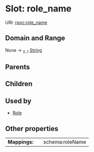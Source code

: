 
# Slot: role_name




URI: [rpoc:role_name](https://pub.tech/schema/rpoc/role_name)


## Domain and Range

None &#8594;  <sub>0..1</sub> [String](types/String.md)

## Parents


## Children


## Used by

 * [Role](Role.md)

## Other properties

|  |  |  |
| --- | --- | --- |
| **Mappings:** | | schema:roleName |

